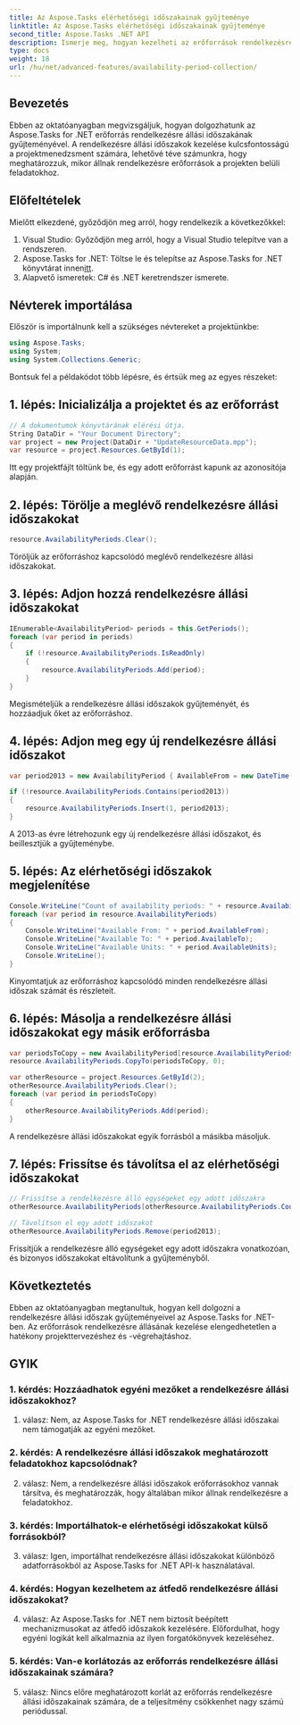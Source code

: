 ```yaml
---
title: Az Aspose.Tasks elérhetőségi időszakainak gyűjteménye
linktitle: Az Aspose.Tasks elérhetőségi időszakainak gyűjteménye
second_title: Aspose.Tasks .NET API
description: Ismerje meg, hogyan kezelheti az erőforrások rendelkezésre állási időszakait az Aspose.Tasks for .NET-ben. Ez a lépésenkénti oktatóanyag végigvezeti Önt a rendelkezésre állási időszakok hozzáadásával, frissítésével és eltávolításával, így biztosítva a hatékony projekterőforrás-tervezést.
type: docs
weight: 18
url: /hu/net/advanced-features/availability-period-collection/
---
```

## Bevezetés

Ebben az oktatóanyagban megvizsgáljuk, hogyan dolgozhatunk az Aspose.Tasks for .NET erőforrás rendelkezésre állási időszakának gyűjteményével. A rendelkezésre állási időszakok kezelése kulcsfontosságú a projektmenedzsment számára, lehetővé téve számunkra, hogy meghatározzuk, mikor állnak rendelkezésre erőforrások a projekten belüli feladatokhoz.

## Előfeltételek

Mielőtt elkezdené, győződjön meg arról, hogy rendelkezik a következőkkel:

1. Visual Studio: Győződjön meg arról, hogy a Visual Studio telepítve van a rendszeren.
2.  Aspose.Tasks for .NET: Töltse le és telepítse az Aspose.Tasks for .NET könyvtárat innen[itt](https://releases.aspose.com/tasks/net/).
3. Alapvető ismeretek: C# és .NET keretrendszer ismerete.

## Névterek importálása

Először is importálnunk kell a szükséges névtereket a projektünkbe:

```csharp
using Aspose.Tasks;
using System;
using System.Collections.Generic;


```

Bontsuk fel a példakódot több lépésre, és értsük meg az egyes részeket:

## 1. lépés: Inicializálja a projektet és az erőforrást

```csharp
// A dokumentumok könyvtárának elérési útja.
String DataDir = "Your Document Directory";
var project = new Project(DataDir + "UpdateResourceData.mpp");
var resource = project.Resources.GetById(1);
```

Itt egy projektfájlt töltünk be, és egy adott erőforrást kapunk az azonosítója alapján.

## 2. lépés: Törölje a meglévő rendelkezésre állási időszakokat

```csharp
resource.AvailabilityPeriods.Clear();
```

Töröljük az erőforráshoz kapcsolódó meglévő rendelkezésre állási időszakokat.

## 3. lépés: Adjon hozzá rendelkezésre állási időszakokat

```csharp
IEnumerable<AvailabilityPeriod> periods = this.GetPeriods();
foreach (var period in periods)
{
    if (!resource.AvailabilityPeriods.IsReadOnly)
    {
        resource.AvailabilityPeriods.Add(period);
    }
}
```

Megismételjük a rendelkezésre állási időszakok gyűjteményét, és hozzáadjuk őket az erőforráshoz.

## 4. lépés: Adjon meg egy új rendelkezésre állási időszakot

```csharp
var period2013 = new AvailabilityPeriod { AvailableFrom = new DateTime(2013, 1, 1), AvailableTo = new DateTime(2013, 12, 12), AvailableUnits = 0.81 };

if (!resource.AvailabilityPeriods.Contains(period2013))
{
    resource.AvailabilityPeriods.Insert(1, period2013);
}
```

A 2013-as évre létrehozunk egy új rendelkezésre állási időszakot, és beillesztjük a gyűjteménybe.

## 5. lépés: Az elérhetőségi időszakok megjelenítése

```csharp
Console.WriteLine("Count of availability periods: " + resource.AvailabilityPeriods.Count);
foreach (var period in resource.AvailabilityPeriods)
{
    Console.WriteLine("Available From: " + period.AvailableFrom);
    Console.WriteLine("Available To: " + period.AvailableTo);
    Console.WriteLine("Available Units: " + period.AvailableUnits);
    Console.WriteLine();
}
```

Kinyomtatjuk az erőforráshoz kapcsolódó minden rendelkezésre állási időszak számát és részleteit.

## 6. lépés: Másolja a rendelkezésre állási időszakokat egy másik erőforrásba

```csharp
var periodsToCopy = new AvailabilityPeriod[resource.AvailabilityPeriods.Count];
resource.AvailabilityPeriods.CopyTo(periodsToCopy, 0);

var otherResource = project.Resources.GetById(2);
otherResource.AvailabilityPeriods.Clear();
foreach (var period in periodsToCopy)
{
    otherResource.AvailabilityPeriods.Add(period);
}
```

A rendelkezésre állási időszakokat egyik forrásból a másikba másoljuk.

## 7. lépés: Frissítse és távolítsa el az elérhetőségi időszakokat

```csharp
// Frissítse a rendelkezésre álló egységeket egy adott időszakra
otherResource.AvailabilityPeriods[otherResource.AvailabilityPeriods.Count - 2].AvailableUnits = 0.90;

// Távolítson el egy adott időszakot
otherResource.AvailabilityPeriods.Remove(period2013);
```

Frissítjük a rendelkezésre álló egységeket egy adott időszakra vonatkozóan, és bizonyos időszakokat eltávolítunk a gyűjteményből.

## Következtetés

Ebben az oktatóanyagban megtanultuk, hogyan kell dolgozni a rendelkezésre állási időszak gyűjteményeivel az Aspose.Tasks for .NET-ben. Az erőforrások rendelkezésre állásának kezelése elengedhetetlen a hatékony projekttervezéshez és -végrehajtáshoz.

## GYIK

### 1. kérdés: Hozzáadhatok egyéni mezőket a rendelkezésre állási időszakokhoz?

1. válasz: Nem, az Aspose.Tasks for .NET rendelkezésre állási időszakai nem támogatják az egyéni mezőket.

### 2. kérdés: A rendelkezésre állási időszakok meghatározott feladatokhoz kapcsolódnak?

2. válasz: Nem, a rendelkezésre állási időszakok erőforrásokhoz vannak társítva, és meghatározzák, hogy általában mikor állnak rendelkezésre a feladatokhoz.

### 3. kérdés: Importálhatok-e elérhetőségi időszakokat külső forrásokból?

3. válasz: Igen, importálhat rendelkezésre állási időszakokat különböző adatforrásokból az Aspose.Tasks for .NET API-k használatával.

### 4. kérdés: Hogyan kezelhetem az átfedő rendelkezésre állási időszakokat?

4. válasz: Az Aspose.Tasks for .NET nem biztosít beépített mechanizmusokat az átfedő időszakok kezelésére. Előfordulhat, hogy egyéni logikát kell alkalmaznia az ilyen forgatókönyvek kezeléséhez.

### 5. kérdés: Van-e korlátozás az erőforrás rendelkezésre állási időszakainak számára?

5. válasz: Nincs előre meghatározott korlát az erőforrás rendelkezésre állási időszakainak számára, de a teljesítmény csökkenhet nagy számú periódussal.